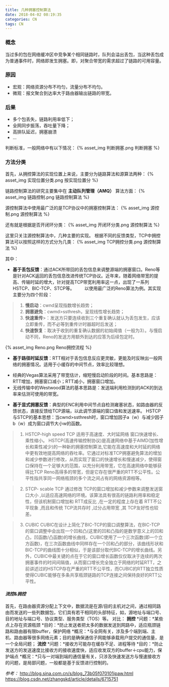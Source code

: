 ```yaml
---
title: 几种拥塞控制算法
date: 2018-04-02 08:19:35
categories: CN
tags: CN
---
```

### 概念
当过多的包在网络缓冲区中竞争某个相同链路时，队列会溢出丢包，当这种丢包成为普通事件时，网络即发生拥塞。即，对聚合带宽的需求超过了链路的可用容量。

### 原因
* 宏观：网络资源分布不均匀，流量分布不均匀。
* 微观：报文聚合到达率大于路由器输出链路的带宽。

### 后果
* 多个包丢失，链路利用率低下；
* 全网同步振荡，吞吐量下降；
* 高排队延迟，拥塞崩溃
* ...

判断标准，一般网络中有以下情况：
{% asset_img 判断拥塞.png 判断拥塞 %}


### 方法分类
首先，从拥控算法的实现位置上来说，主要分为链路算法和源算法两种：
{% asset_img 实现位置分类.png 按实现位置分 %}

链路控制算法的研究主要集中在 **主动队列管理（AMQ）** 算法方面：
{% asset_img 链路控制.png 链路控制算法 %}

源控制算法中使用最广泛的是TCP协议中的拥塞控制算法：
{% asset_img 源控制.png 源控制算法 %}

还有就是根据是否开闭环分类：
{% asset_img 开闭环分类.png 源控制算法 %}

这里只关注源控制算法中，几种主要的实现。
根据不同的反馈类型，TCP中拥控算法可以按照这样的方式分为几类：
{% asset_img TCP拥控分类.png 源控制算法 %}

其中：
- **基于丢包反馈**：通过ACK所带回的丢包信息来调整源端的拥塞窗口。Reno等是针对ACK返回的丢包信息改进传统TCP协议。近年来，随着网络带宽的提高、传输时延的增大，针对提高TCP带宽利用率这一点，出现了一系列HSTCP、BIC-TCP、STCP等。
　　以使用最广泛的Reno算法为例。其实现主要分为四个阶段：
>1. **慢启动**：cwnd呈现指数增长趋势；
>2. **拥塞避免**：cwmd>ssthresh，呈现线性增长趋势；
>3. **快速重传**>：发送方只要连续收到三个重复确认就认为丢包发生，应该立即重传，而不必等到重传计时器超时后发送；
>4. **快速恢复**：取决于收到的重复确认数据的初始阈值（一般为3）。与慢启动不同，Reno的发送方用额外到达的应答为后续包定时。

{% asset_img Reno.png Reno拥控流程 %}

- **基于路径时延反馈**：RTT相对于丢包信息反应更灵敏，更能及时反映出一般网络的拥塞情况。适用于小缓存的中间节点，效率比较理想。
* 经典的Vegas算法采用了带宽估计，缩短慢启动阶段的时间。基本思路是：RTT增加，拥塞窗口减小；RTT减小，拥塞窗口增加。
* 无线传输中的Westwood算法的基本思路是：发送端利用检测到的ACK的到达率来估测可使用的带宽。

- **基于显式拥塞反馈**：典型的ENC利用中间节点自检测雍塞状态，如路由器的反馈状态，直接反馈给TCP源端，以此调节源端的窗口值和发送速率。
HSTCP与STCP的基本思想：当cwnd>ssthresh时，窗口增加因子a（w）与减少因子b（w）成为窗口调节大小w的函数。

> 1. HSTCP-high speed TCP
> 适用于高速度、大时延网络  窗口快速增长、乘性缩小。
HSTCP(高速传输控制协议)是高速网络中基于AIMD(加性增长和乘性减少)的一种新的拥塞控制算法,它能在高速度和大时延的网络中更有效地提高网络的吞吐率。它通过对标准TCP拥塞避免算法的增加和减少参数进行修改，从而实现了窗口的快速增长和慢速减少，使得窗口保持在一个足够大的范围，以充分利用带宽，它在高速网络中能够获得比TCP Reno高得多的带宽，但是它存在很严重的RTT不公平性。公平性指共享同一网络瓶颈的多个流之间占有的网络资源相等。

> 2. STCP- scable TCP
> 通过修改 TCP的窗口增加和减少参数来调整发送窗口大小 ,以适应高速网络的环境。该算法具有很高的链路利用率和稳定性，但该机制窗口增加和 RTT成反比 ,在一定的程度上存在着 RTT不公平现象 ,而且和传统 TCP流共存时 ,过分占用带宽 ,其 TCP友好性也较差。

> 3. CUBIC
> CUBIC在设计上简化了BIC-TCP的窗口调整算法，在BIC-TCP的窗口调整中会出现一个凹和凸(这里的凹和凸指的是数学意义上的凹和凸，凹函数/凸函数)的增长曲线，CUBIC使用了一个三次函数(即一个立方函数)，在三次函数曲线中同样存在一个凹和凸的部分，该曲线形状和BIC-TCP的曲线图十分相似，于是该部分取代BIC-TCP的增长曲线。另外，CUBIC中最关键的点在于它的窗口增长函数仅仅取决于连续的两次拥塞事件的时间间隔值，从而窗口增长完全独立于网络的时延RTT，之前讲述过的HSTCP存在严重的RTT不公平性，而CUBIC的RTT独立性质使得CUBIC能够在多条共享瓶颈链路的TCP连接之间保持良好的RTT公平性。


#### _流控&拥控_
首先，在路由器资源分配上下文中，数据流是在源/目的主机对之间，通过相同路由而发送的一些列数据包，它们具有若干相同的头部特征，如，源地址与端口号、目的地址与端口号、协议类型、服务类型（TOS）等。
对比：
**拥控**
*问题：*某些点上存在资源瓶颈
*目的：*防止发送者把太多的数据发送到网路中，适应瓶颈链路和路由器有限buffer，保护网络
*概况：*与全网有关，涉及多个端到端、主机、路由器等很多网络元素；目的是确保通信子网能够承载用户提交的通信量，是一个全局问题；
**流控**
*问题：*接收方可能存在缓存不足、进程等待
*目的：*防止发送方的发送速度比接收方的接收速度快，适应收发双方的buffer＋cpu能力，保护端点
*概况：*只与一对端到端的通信量有关，只涉及快速发送方与慢速接收方的问题，是局部问题，一般都是基于反馈进行控制的。


_参考：_
http://blog.sina.com.cn/s/blog_73b05f070101ipaw.html
https://blog.csdn.net/zhangskd/article/details/6715751
